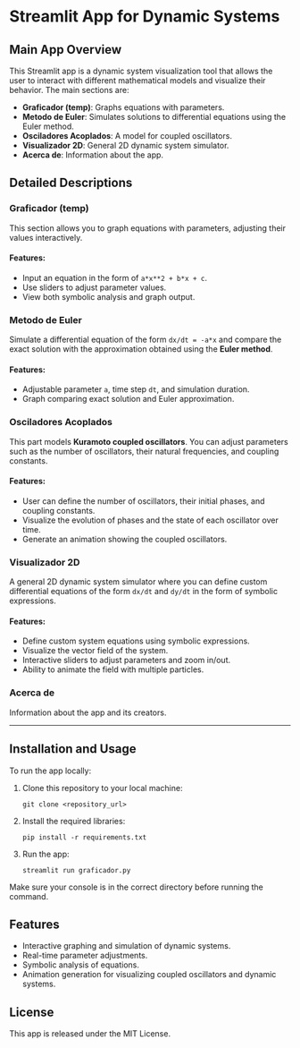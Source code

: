 # Streamlit App for Dynamic Systems

## Main App Overview
This Streamlit app is a dynamic system visualization tool that allows the user to interact with different mathematical models and visualize their behavior. The main sections are:

- **Graficador (temp)**: Graphs equations with parameters.
- **Metodo de Euler**: Simulates solutions to differential equations using the Euler method.
- **Osciladores Acoplados**: A model for coupled oscillators.
- **Visualizador 2D**: General 2D dynamic system simulator.
- **Acerca de**: Information about the app.

## Detailed Descriptions

### Graficador (temp)
This section allows you to graph equations with parameters, adjusting their values interactively.

#### Features:
- Input an equation in the form of `a*x**2 + b*x + c`.
- Use sliders to adjust parameter values.
- View both symbolic analysis and graph output.

### Metodo de Euler
Simulate a differential equation of the form `dx/dt = -a*x` and compare the exact solution with the approximation obtained using the **Euler method**.

#### Features:
- Adjustable parameter `a`, time step `dt`, and simulation duration.
- Graph comparing exact solution and Euler approximation.

### Osciladores Acoplados
This part models **Kuramoto coupled oscillators**. You can adjust parameters such as the number of oscillators, their natural frequencies, and coupling constants.

#### Features:
- User can define the number of oscillators, their initial phases, and coupling constants.
- Visualize the evolution of phases and the state of each oscillator over time.
- Generate an animation showing the coupled oscillators.

### Visualizador 2D
A general 2D dynamic system simulator where you can define custom differential equations of the form `dx/dt` and `dy/dt` in the form of symbolic expressions.

#### Features:
- Define custom system equations using symbolic expressions.
- Visualize the vector field of the system.
- Interactive sliders to adjust parameters and zoom in/out.
- Ability to animate the field with multiple particles.

### Acerca de
Information about the app and its creators.

---

## Installation and Usage

To run the app locally:

1. Clone this repository to your local machine:
    ```
    git clone <repository_url>
    ```

2. Install the required libraries:
    ```
    pip install -r requirements.txt
    ```

3. Run the app:
    ```
    streamlit run graficador.py
    ```

Make sure your console is in the correct directory before running the command.

## Features

- Interactive graphing and simulation of dynamic systems.
- Real-time parameter adjustments.
- Symbolic analysis of equations.
- Animation generation for visualizing coupled oscillators and dynamic systems.

## License
This app is released under the MIT License.
